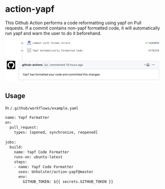 # action-yapf

This Github Action performs a code reformatting using yapf on Pull requests. If a commit contains non-yapf formatted code, it will automatically run yapf and warn the user to do it beforehand.

![Screenshot](https://github.com/Unholster/action-yapf/blob/master/Comment.png)

## Usage

In `/.github/workflows/example.yaml`
```
name: Yapf Formatter
on:
  pull_request:
    types: [opened, synchronize, reopened]

jobs:
  build:
    name: Yapf Code Formatter
    runs-on: ubuntu-latest
    steps:
    - name: Yapf Code Formatter
      uses: Unholster/action-yapf@master
      env:
        GITHUB_TOKEN: ${{ secrets.GITHUB_TOKEN }} 
```
